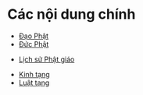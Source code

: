 # Các nội dung chính

- [Đạo Phật](dao_phat.md)
- [Đức Phật](con_nguoi/duc_phat.md)
<!-- - [Căn bản Phật pháp](khai_niem/can_ban.md) -->
- [Lịch sử Phật giáo](lich_su_dia_ly/lich_su.md)
<!-- - [Phương pháp tu học: Giới Định Tuệ](khai_niem/gioi_dinh_tue.md) -->
- [Kinh tạng](kinh_dien/kinh_tang.md)
- [Luật tạng](kinh_dien/luat_tang.md)
